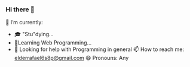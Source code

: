 ### Hi there 👋
    
🔭 I’m currently: 
- 🎓 "Stu"dying...
- 🧠Learning Web Programming...
- 🤔 Looking for help with Programming in general
📫 How to reach me: elderrafael6s8p@gmail.com 
😄 Pronouns: Any 

<!--
**Rafaelder/Rafaelder** is a ✨ _special_ ✨ repository because its `README.md` (this file) appears on your GitHub profile.

Here are some ideas to get you started:
- 👯 I’m looking to collaborate on ...

-->

